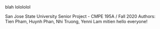 blah
lolololol

San Jose State University
Senior Project - CMPE 195A / Fall 2020
Authors: Tien Pham, Huynh Phan, Nhi Truong, Yenni Lam
mitien
hello everyone!